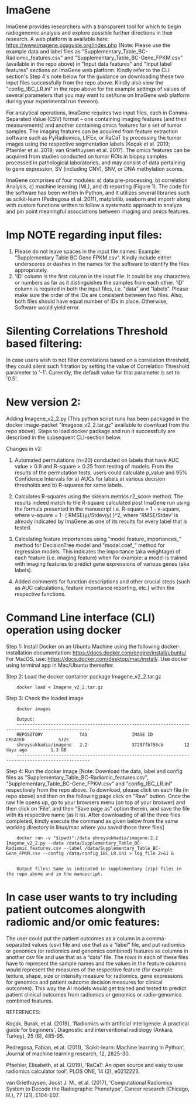 # ImaGene
ImaGene provides researchers with a transparent tool for which to begin radiogenomic analysis and explore possible further directions in their research. A web platform is available here: https://www.imagene.pgxguide.org/index.php (Note: Please use the example data and label files as "Supplementary_Table_BC-Radiomic_features.csv" and "Supplementary_Table_BC-Gene_FPKM.csv" (available in the repo above) in "Input data features" and "Input label features" sections on ImaGene web platform. Kindly refer to the CLI section's Step 4's note below for the guidance on downloading these two input files successfully from the repo above. Kindly also view the "config_IBC_LR.ini" in the repo above for the example settings of values of several parameters that you may want to set/tune on ImaGene web platform during your experimental run thereon).

For analytical operations, ImaGene requires two input files, each in Comma-Separated Value (CSV) format – one containing imaging features (and their measurements) and another containing omics features for a set of tumor samples. The imaging features can be acquired from feature extraction software such as PyRadiomics, LIFEx, or RaCaT by processing the tumor images using the respective segmentation labels (Koçak et al. 2019; Pfaehler et al. 2019; van Griethuysen et al. 2017). The omics features can be acquired from studies conducted on tumor ROIs in biopsy samples processed in pathological laboratories, and may consist of data pertaining to gene expression, SV (including CNV), SNV, or DNA methylation scores.

ImaGene comprises of four modules: a) data pre-processing, b) correlation Analysis, c) machine learning (ML), and d) reporting (Figure 1). The code for the software has been written in Python, and it utilizes several libraries such as scikit-learn (Pedregosa et al. 2011), matplotlib, seaborn and importr along with custom functions written to follow a systematic approach to analyze and pin point meaningful associations between imaging and omics features.

# Imp NOTE regarding input files: 
1. Please do not leave spaces in the input file names: Example: "Supplementary Table BC Gene FPKM.csv". Kindly include either underscores or dashes in the names for the software to identify the files appropriately.
2. 'ID' column is the first column in the input file. It could be any characters or numbers as far as it distinguishes the samples from each other. 'ID' column is required in both the input files, i.e. "data" and "labels". Please make sure the order of the IDs are consistent between two files. Also, both files should have equal number of IDs in place. Otherwise, Software would yield error.

# Silenting Correlations Threshold based filtering:

In case users wish to not filter correlations based on a correlation threshold, they could silent such filtration by setting the value of Correlation Threshold parameter to '-1'. Currently, the default value for that parameter is set to '0.5'.

# New version 2:

Adding Imagene_v2_2.py (This python script runs has been packaged in the docker image-packet "Imagene_v2_2.tar.gz" available to download from the repo above). Steps to load docker package and run it successfully are described in the subsequent CLI-section below.

Changes in v2:
1. Automated permutations (n=20) conducted on labels that have AUC value > 0.9 and R-square > 0.25 from testing of models.
From the results of the permutation tests, users could calculate p_value and 95% Confidence Intervals for a) AUCs for labels at various decision     thresholds and b) R-squares for same labels.
   
2. Calculates R-squares using the sklearn.metrics.r2_score method. The results indeed match to the R-square calculated post ImaGene run using the formula presented in the manuscript i.e. R-square = 1 - v-square, where v-square = 1- ( RMSE(y)/Stdev(y) )^2, where 'RMSE/Stdev' is already indicated by ImaGene as one of its results for every label that is tested.

3. Calculating feature importances using "model.feature_importances_" method for DecisionTree model and "model.coef_" method for regression models. This indicates the importance (aka weightage) of each feature (i.e. imaging feature) when for example: a model is trained with imaging features to predict gene expressions of various genes (aka labels).

4. Added comments for function descriptions and other crucial steps (such as AUC calculations, feature importance reporting, etc.) within the respective functions.


# Command Line interface (CLI) operation using docker

Step 1: Install Docker on an Ubuntu Machine using the following docker-installation documentation: https://docs.docker.com/engine/install/ubuntu/
        For MacOS, use: https://docs.docker.com/desktop/mac/install/. Use docker using terminal app in Mac/Ubuntu thereafter.

Step 2: Load the docker container package Imagene_v2_2.tar.gz
        
        docker load < Imagene_v2_2.tar.gz
        
Step 3: Check the loaded image

        docker images
        
        Output:
        --------------------------------------------------------------------------------------------------
        REPOSITORY              TAG                 IMAGE ID            CREATED             SIZE
        shreysukhadia/imagene   2.2                 37297fbf58cb        12 days ago         1.3 GB
        --------------------------------------------------------------------------------------------------

Step 4: Run the docker image
        [Note: Download the data, label and config files as "Supplementary_Table_BC-Radiomic_features.csv", "Supplementary_Table_BC-Gene_FPKM.csv" and "config_IBC_LR.ini" respectively from the repo above. To download, please click on each file (in repo above) and then on the following page click on "Raw" button. Once the raw file opens up, go to your browsers menu (on top of your broswer) and then click on 'File', and then "Save page as" option therein, and save the file with its respective name (as it is).  After downloading of all the three files completed, kindly execute the command as given below from the same working directory in linux/mac where you saved those three files]

        docker run -v "$(pwd)":/data shreysukhadia/imagene:2.2 Imagene_v2_2.py --data /data/Supplementary_Table_BC-Radiomic_features.csv --label /data/Supplementary_Table_BC-Gene_FPKM.csv --config /data/config_IBC_LR.ini > log_file 2>&1 &
      
        
        Output files: Same as indicated in supplementary (zip) files in the repo above and in the manuscript.


# In case user wants to try including patient outcomes alongwith radiomic and/or omic features:
The user could put the patient outcomes as a column in a comma-separated values (csv) file and use that as a “label” file, and put radiomics or genomics (or radiomics and genomics combined) features as columns in another csv file and use that as a “data” file. The rows in each of these files have to represent the sample names and the values in the feature columns would represent the measures of the respective feature (for example: texture, shape, size or intensity measure for radiomics, gene expressions for genomics and patient outcome decision measures for clinical outcomes). This way the AI models would get trained and tested to predict patient clinical outcomes from radiomics or genomics or radio-genomics combined features.



REFERENCES:

Koçak, Burak, et al. (2019), 'Radiomics with artificial intelligence: A practical guide for beginners', Diagnostic and interventional radiology (Ankara, Turkey), 25 (6), 485-95.

Pedregosa, Fabian, et al. (2011), 'Scikit-learn: Machine learning in Python', Journal of machine learning research, 12, 2825-30.

Pfaehler, Elisabeth, et al. (2019), 'RaCaT: An open source and easy to use radiomics calculator tool', PLOS ONE, 14 (2), e0212223.

van Griethuysen, Joost J. M., et al. (2017), 'Computational Radiomics System to Decode the Radiographic Phenotype', Cancer research (Chicago, Ill.), 77 (21), E104-E07.





